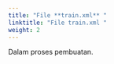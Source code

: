 ```yaml
---
title: "File **train.xml** "
linktitle: "File train.xml "
weight: 2
---
```


Dalam proses pembuatan.

